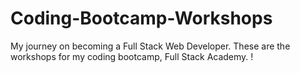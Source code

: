 # Coding-Bootcamp-Workshops
My journey on becoming a Full Stack Web Developer. These are the workshops for my coding bootcamp, Full Stack Academy. ! 
